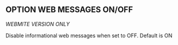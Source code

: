 ## OPTION WEB MESSAGES ON/OFF

*WEBMITE VERSION ONLY*

Disable informational web messages when set to OFF. Default is ON
